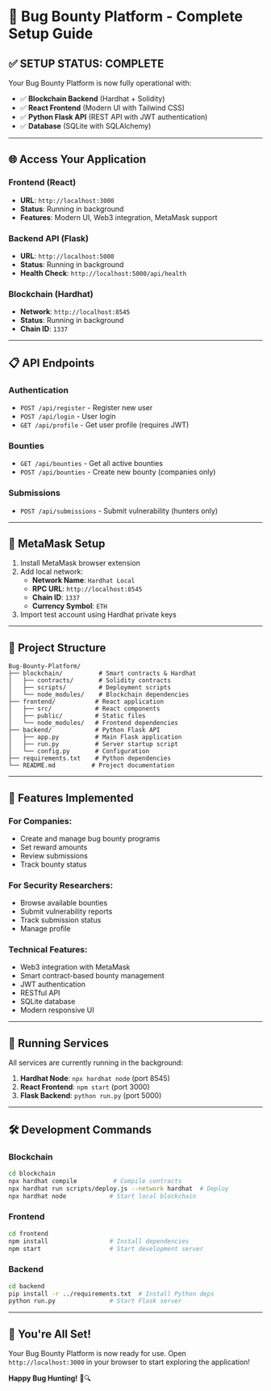 # 🚀 Bug Bounty Platform - Complete Setup Guide

## ✅ **SETUP STATUS: COMPLETE**

Your Bug Bounty Platform is now fully operational with:
- ✅ **Blockchain Backend** (Hardhat + Solidity)
- ✅ **React Frontend** (Modern UI with Tailwind CSS)
- ✅ **Python Flask API** (REST API with JWT authentication)
- ✅ **Database** (SQLite with SQLAlchemy)

---

## 🌐 **Access Your Application**

### Frontend (React)
- **URL**: `http://localhost:3000`
- **Status**: Running in background
- **Features**: Modern UI, Web3 integration, MetaMask support

### Backend API (Flask)
- **URL**: `http://localhost:5000`
- **Status**: Running in background
- **Health Check**: `http://localhost:5000/api/health`

### Blockchain (Hardhat)
- **Network**: `http://localhost:8545`
- **Status**: Running in background
- **Chain ID**: `1337`

---

## 📋 **API Endpoints**

### Authentication
- `POST /api/register` - Register new user
- `POST /api/login` - User login
- `GET /api/profile` - Get user profile (requires JWT)

### Bounties
- `GET /api/bounties` - Get all active bounties
- `POST /api/bounties` - Create new bounty (companies only)

### Submissions
- `POST /api/submissions` - Submit vulnerability (hunters only)

---

## 🔧 **MetaMask Setup**

1. Install MetaMask browser extension
2. Add local network:
   - **Network Name**: `Hardhat Local`
   - **RPC URL**: `http://localhost:8545`
   - **Chain ID**: `1337`
   - **Currency Symbol**: `ETH`
3. Import test account using Hardhat private keys

---

## 📁 **Project Structure**

```
Bug-Bounty-Platform/
├── blockchain/          # Smart contracts & Hardhat
│   ├── contracts/       # Solidity contracts
│   ├── scripts/         # Deployment scripts
│   └── node_modules/    # Blockchain dependencies
├── frontend/           # React application
│   ├── src/            # React components
│   ├── public/         # Static files
│   └── node_modules/   # Frontend dependencies
├── backend/            # Python Flask API
│   ├── app.py          # Main Flask application
│   ├── run.py          # Server startup script
│   └── config.py       # Configuration
├── requirements.txt    # Python dependencies
└── README.md          # Project documentation
```

---

## 🎯 **Features Implemented**

### For Companies:
- Create and manage bug bounty programs
- Set reward amounts
- Review submissions
- Track bounty status

### For Security Researchers:
- Browse available bounties
- Submit vulnerability reports
- Track submission status
- Manage profile

### Technical Features:
- Web3 integration with MetaMask
- Smart contract-based bounty management
- JWT authentication
- RESTful API
- SQLite database
- Modern responsive UI

---

## 🔄 **Running Services**

All services are currently running in the background:

1. **Hardhat Node**: `npx hardhat node` (port 8545)
2. **React Frontend**: `npm start` (port 3000)
3. **Flask Backend**: `python run.py` (port 5000)

---

## 🛠️ **Development Commands**

### Blockchain
```bash
cd blockchain
npx hardhat compile          # Compile contracts
npx hardhat run scripts/deploy.js --network hardhat  # Deploy
npx hardhat node            # Start local blockchain
```

### Frontend
```bash
cd frontend
npm install                 # Install dependencies
npm start                   # Start development server
```

### Backend
```bash
cd backend
pip install -r ../requirements.txt  # Install Python deps
python run.py               # Start Flask server
```

---

## 🎉 **You're All Set!**

Your Bug Bounty Platform is now ready for use. Open `http://localhost:3000` in your browser to start exploring the application!

**Happy Bug Hunting!** 🐛🔍


